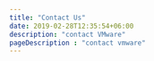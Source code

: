 ```yaml
---
title: "Contact Us"
date: 2019-02-28T12:35:54+06:00
description: "contact VMware"
pageDescription : "contact vmware"
---
```


